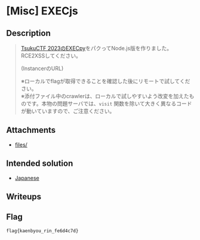 # [Misc] EXECjs
## Description
> [TsukuCTF 2023のEXECpy](https://github.com/satoki/tsukuctf_2023_satoki_writeups/tree/c4e07286dfc0e74d923f37666aa03882d7338735/web/EXECpy)をパクってNode.js版を作りました。RCE2XSSしてください。
> 
> (InstancerのURL)
> 
> ※ローカルでflagが取得できることを確認した後にリモートで試してください。  
> ※添付ファイル中のcrawlerは、ローカルで試しやすいよう改変を加えたものです。本物の問題サーバでは、`visit` 関数を除いて大きく異なるコードが動いていますので、ご注意ください。

## Attachments
- [files/](files/)

## Intended solution
- [Japanese](https://nanimokangaeteinai.hateblo.jp/entry/2024/08/26/210040#Web-500-EXECjs-1-solves-satoki)

## Writeups

## Flag
```
flag{kaenbyou_rin_fe6d4c7d}
```